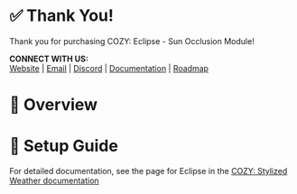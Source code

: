 # ✅ Thank You!
Thank you for purchasing COZY: Eclipse - Sun Occlusion Module!

**CONNECT WITH US:**<br>
[Website](https://distantlands.wixsite.com/distantlands) | [Email](mailto:distantlands.productions@gmail.com) | [Discord](https://discord.gg/HWGU4hj) | [Documentation](https://distant-lands.gitbook.io/cozy-stylized-weather-documentation/how-it-works/modules/eclipse-module) | [Roadmap](https://trello.com/b/hKDB8M7f/cozy-weather)

# 📖 Overview
 

# 📐 Setup Guide
For detailed documentation, see the page for Eclipse in the [COZY: Stylized Weather documentation](https://distant-lands.gitbook.io/cozy-stylized-weather-documentation/how-it-works/modules/eclipse-module)